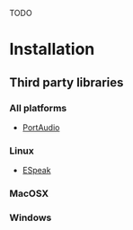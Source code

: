 TODO

# Installation
## Third party libraries
### All platforms

- [PortAudio](http://www.portaudio.com/)

### Linux

- [ESpeak](http://espeak.sourceforge.net/)

### MacOSX

### Windows